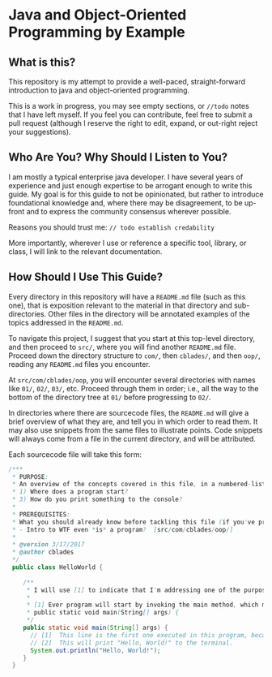 # Java and Object-Oriented Programming by Example


## What is this?
This repository is my attempt to provide a well-paced, straight-forward introduction to java and object-oriented programming.

This is a work in progress, you may see empty sections, or `//todo` notes that I have left myself.  If you feel you can contribute, feel free to submit a pull request (although I reserve the right to edit, expand, or out-right reject your suggestions).  

## Who Are You?  Why Should I Listen to You?
I am mostly a typical enterprise java developer.  I have several years of experience and just enough expertise to be arrogant enough to write this guide.  My goal is for this guide to not be opinionated, but rather to introduce foundational knowledge and, where there may be disagreement, to be up-front and to express the community consensus wherever possible. 

Reasons you should trust me:
`// todo establish credability`

More importantly, wherever I use or reference a specific tool, library, or class, I will link to the relevant documentation.


## How Should I Use This Guide?
Every directory in this repository will have a `README.md` file (such as this one), that is exposition relevant to the material in that directory and sub-directories.  Other files in the directory will be annotated examples of the topics addressed in the `README.md`.

To navigate this project, I suggest that you start at this top-level directory, and then proceed to `src/`, where you will find another `README.md` file.  Proceed down the directory structure to `com/`, then `cblades/`, and then `oop/`, reading any `README.md` files you encounter.

At `src/com/cblades/oop`, you will encounter several directories with names like `01/`, `02/`, `03/`, etc.  Proceed through them in order; i.e., all the way to the bottom of the directory tree at `01/` before progressing to `02/`.


In directories where there are sourcecode files, the `README.md` will give a brief overview of what they are, and tell you in which order to read them.  It may also use snippets from the same files to illustrate points.  Code snippets will always come from a file in the current directory, and will be attributed.

Each sourcecode file will take this form:

```java
/***
 * PURPOSE:
 * An overview of the concepts covered in this file, in a numbered-list format:
 * 1) Where does a program start?
 * 3) How do you print something to the console?
 *
 * PREREQUISITES:
 * What you should already know before tackling this file (if you've proceeded through this project in order, you should have been exposed to all prerequisites.  If you find otherwise, please submit a bug report).
 * - Intro to WTF even *is* a program?  [src/com/cblades/oop/] 
 *
 * @version 3/17/2017
 * @author cblades
 */
 public class HelloWorld {
    
    /**
     * I will use [1] to indicate that I'm addressing one of the purposes listed at the beginning of the file
     *
     * [1] Ever program will start by invoking the main method, which must be declared exactly as below:
     * public static void main(String[] args) {
     */
    public static void main(String[] args) {
      // [1]  This line is the first one executed in this program, because it is the first line of code in the main method:
      // [2]  This will print "Hello, World!" to the terminal.  
      System.out.println("Hello, World!");
    }
 }
```